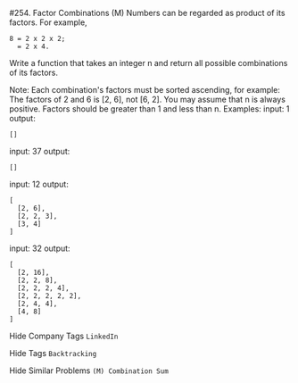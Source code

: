 #254. Factor Combinations (M)
Numbers can be regarded as product of its factors. For example,
```
8 = 2 x 2 x 2;
  = 2 x 4.
```
Write a function that takes an integer n and return all possible combinations of its factors.

Note: 
Each combination's factors must be sorted ascending, for example: The factors of 2 and 6 is [2, 6], not [6, 2].
You may assume that n is always positive.
Factors should be greater than 1 and less than n.
Examples: 
input: 1
output: 
```
[]
```

input: 37
output: 

```
[]
```
input: 12
output:
```
[
  [2, 6],
  [2, 2, 3],
  [3, 4]
]
```
input: 32
output:
```
[
  [2, 16],
  [2, 2, 8],
  [2, 2, 2, 4],
  [2, 2, 2, 2, 2],
  [2, 4, 4],
  [4, 8]
]
```

Hide Company Tags ```LinkedIn```

Hide Tags ```Backtracking```

Hide Similar Problems ```(M) Combination Sum```

